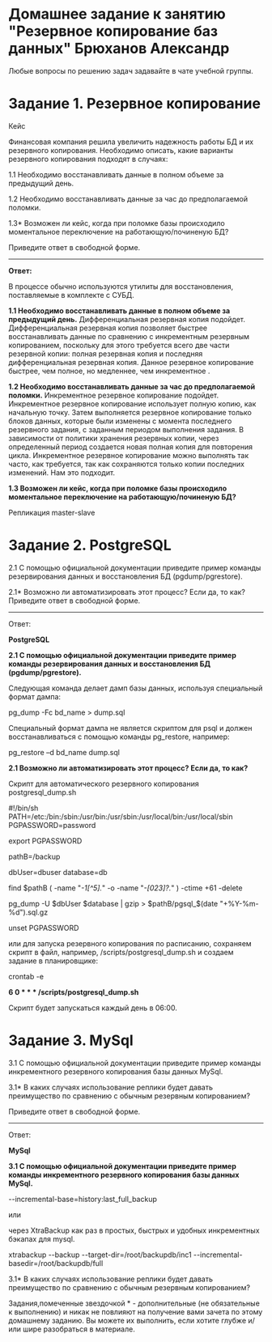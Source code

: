 # Домашнее задание к занятию "Резервное копирование баз данных" Брюханов Александр

Любые вопросы по решению задач задавайте в чате учебной группы.

# Задание 1. Резервное копирование
Кейс

Финансовая компания решила увеличить надежность работы БД и их резервного копирования.
Необходимо описать, какие варианты резервного копирования подходят в случаях:

1.1 Необходимо восстанавливать данные в полном объеме за предыдущий день.

1.2 Необходимо восстанавливать данные за час до предполагаемой поломки.

1.3* Возможен ли кейс, когда при поломке базы происходило моментальное переключение на работающую/починеную БД?

Приведите ответ в свободной форме.
___
**Ответ:**

В процессе обычно используются утилиты для восстановления, поставляемые в комплекте с СУБД.

**1.1 Необходимо восстанавливать данные в полном объеме за предыдущий день.**
 Дифференциальная резервная копия подойдет.
Дифференциальная резервная копия позволяет быстрее восстанавливать данные по сравнению с инкрементным резервным копированием, поскольку для этого требуется всего две части резервной копии: полная резервная копия и последняя дифференциальная резервная копия.
Данное резервное копирование быстрее, чем полное, но медленнее, чем инкрементное .
 
**1.2 Необходимо восстанавливать данные за час до предполагаемой поломки.**
Инкрементное резервное копирование подойдет.
Инкрементное резервное копирование использует полную копию, как начальную точку. Затем выполняется резервное копирование только блоков данных, которые были изменены с момента последнего резервного задания, с заданным периодом выполнения задания. В зависимости от политики хранения резервных копии, через определенный период создается новая полная копия для повторения цикла.
Инкрементное резервное копирование можно выполнять так часто, как требуется, так как сохраняются только копии последних изменений. Нам это подходит.
 
**1.3  Возможен ли кейс, когда при поломке базы происходило моментальное переключение на работающую/починеную БД?**
 
Репликация master-slave 
 
# Задание 2. PostgreSQL
2.1 С помощью официальной документации приведите пример команды резервирования данных и восстановления БД (pgdump/pgrestore).

2.1* Возможно ли автоматизировать этот процесс? Если да, то как?
Приведите ответ в свободной форме.
___
Ответ:

**PostgreSQL**

**2.1 С помощью официальной документации приведите пример команды резервирования данных и восстановления БД (pgdump/pgrestore).**

Следующая команда делает дамп базы данных, используя специальный формат дампа:

pg_dump -Fc bd_name > dump.sql

Специальный формат дампа не является скриптом для psql и должен восстанавливаться с помощью команды 
pg_restore, например:

pg_restore –d bd_name dump.sql

**2.1 Возможно ли автоматизировать этот процесс? Если да, то как?**

Скрипт для автоматического резервного копирования
postgresql_dump.sh
 
#!/bin/sh
PATH=/etc:/bin:/sbin:/usr/bin:/usr/sbin:/usr/local/bin:/usr/local/sbin
PGPASSWORD=password

export PGPASSWORD

pathB=/backup

dbUser=dbuser
database=db

find $pathB \( -name "*-1[^5].*" -o -name "*-[023]?.*" \) -ctime +61 -delete

pg_dump -U $dbUser $database | gzip >  $pathB/pgsql_$(date "+%Y-%m-%d").sql.gz

unset PGPASSWORD

или для запуска резервного копирования по расписанию, сохраняем скрипт в файл, например, /scripts/postgresql_dump.sh и создаем задание в планировщике:

crontab -e

**6 0 * * * /scripts/postgresql_dump.sh**

Скрипт будет запускаться каждый день в 06:00.

# Задание 3. MySql

3.1 С помощью официальной документации приведите пример команды инкрементного резервного копирования базы данных MySql.

3.1* В каких случаях использование реплики будет давать преимущество по сравнению с обычным резервным копированием?

Приведите ответ в свободной форме.
___
Ответ:

**MySql**

**3.1 С помощью официальной документации приведите пример команды инкрементного резервного копирования базы данных MySql.**

--incremental-base=history:last_full_backup

или

через XtraBackup как раз в простых, быстрых и удобных инкрементных бэкапах для mysql.

xtrabackup --backup --target-dir=/root/backupdb/inc1 --incremental-basedir=/root/backupdb/full

3.1* В каких случаях использование реплики будет давать преимущество по сравнению с обычным резервным копированием?

Задания,помеченные звездочкой * - дополнительные (не обязательные к выполнению) и никак не повлияют на получение вами зачета по этому домашнему заданию. Вы можете их выполнить, если хотите глубже и/или шире разобраться в материале.
